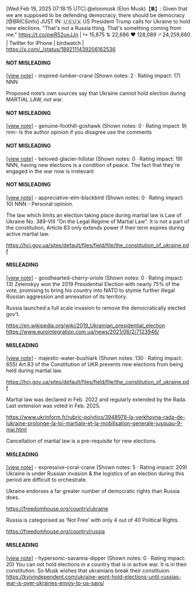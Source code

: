 [Wed Feb 19, 2025 07:18:15 UTC] @elonmusk (Elon Musk)【𝗕】: Given that we are supposed to be defending democracy, there should be democracy [@BRICSinfo] JUST IN: 🇺🇸🇺🇦 US President Trump calls for Ukraine to hold new elections.  "That's not a Russia thing. That's something coming from me." https://t.co/pwR52uxJJn | ↳ 15,875 ⇅ 22,686 ♥ 128,089 🡕 24,259,660 | Twitter for iPhone | birdwatch | https://x.com/_/status/1892111439206162536

#### NOT MISLEADING

[[view note]](https://x.com/i/birdwatch/n/1892119448179572741) - inspired-lumber-crane (Shown notes: 2 · Rating impact: 17)
NNN

Proposed note’s own sources say that Ukraine cannot hold election during MARTIAL LAW, not war.

#### NOT MISLEADING

[[view note]](https://x.com/i/birdwatch/n/1892154739275808853) - genuine-foothill-goshawk (Shown notes: 0 · Rating impact: 9)
nnn- Is the author opinion if you disagree use the comments

#### NOT MISLEADING

[[view note]](https://x.com/i/birdwatch/n/1892198100480983115) - beloved-glacier-hillstar (Shown notes: 0 · Rating impact: 19)
NNN, having new elections is a condition of peace. The fact that they're engaged in the war now is irrelevant 

#### NOT MISLEADING

[[view note]](https://x.com/i/birdwatch/n/1892258248062906379) - appreciative-elm-blackbird (Shown notes: 0 · Rating impact: 10)
NNN - Personal opinion.

The law which limits an election taking place during martial law is Law of Ukraine No. 389-VIII “On the Legal Regime of Martial Law”. It is not a part of the constitution, Article 83 only extends power if  their term expires during active martial law.

https://hcj.gov.ua/sites/default/files/field/file/the_constitution_of_ukraine.pdf

#### MISLEADING

[[view note]](https://x.com/i/birdwatch/n/1892235259078496464) - goodhearted-cherry-oriole (Shown notes: 0 · Rating impact: 13)
Zelenskyy won the 2019 Presidential Election with nearly 75% of the vote, promising to bring his country into NATO to stymie further illegal Russian aggression and annexation of its territory.

Russia launched a full scale invasion to remove the democratically elected gov't.

https://en.wikipedia.org/wiki/2019_Ukrainian_presidential_election
https://www.eurointegration.com.ua/news/2021/06/2/7123946/

#### MISLEADING

[[view note]](https://x.com/i/birdwatch/n/1892199632026886342) - majestic-water-bushlark (Shown notes: 130 · Rating impact: 655)
Art.83 of the Constitution of UKR prevents new elections from being held during martial law.

https://hcj.gov.ua/sites/default/files/field/file/the_constitution_of_ukraine.pdf

Martial law was declared in Feb. 2022 and regularly extended by the Rada. Last extension was voted in Feb. 2025.

https://www.ukrinform.fr/rubric-polytics/3948978-la-verkhovna-rada-de-lukraine-prolonge-la-loi-martiale-et-la-mobilisation-generale-jusquau-9-mai.html

Cancellation of martial law is a pre-requisite for new elections.

#### MISLEADING

[[view note]](https://x.com/i/birdwatch/n/1892162282009854168) - expressive-coral-crane (Shown notes: 5 · Rating impact: 209)
Ukraine is under Russian invasion & the logistics of an election during this period are difficult to orchestrate. 

Ukraine endorses a far greater number of democratic rights than Russia does.

https://freedomhouse.org/country/ukraine

Russia is categorised as ‘Not Free’ with only 4 out of 40 Political Rights.

https://freedomhouse.org/country/russia

#### MISLEADING

[[view note]](https://x.com/i/birdwatch/n/1892114537530192118) - hypersonic-savanna-dipper (Shown notes: 0 · Rating impact: 20)
You can not hold elections in a country that is in active war. It is in their constitution. So Musk wishes that ukrainians break their constituion.
https://kyivindependent.com/ukraine-wont-hold-elections-until-russias-war-is-over-ukraines-envoy-to-us-says/
